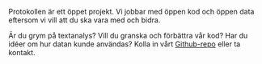 Protokollen är ett öppet projekt. Vi jobbar med öppen kod och öppen data eftersom vi vill att du ska vara med och bidra. 

Är du grym på textanalys? Vill du granska och förbättra vår kod? Har du idéer om hur datan kunde användas? Kolla in vårt [Github-repo](https://github.com/rotsee/protokollen) eller ta kontakt.
